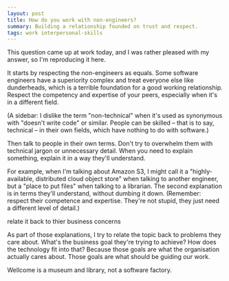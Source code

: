 ```yaml
---
layout: post
title: How do you work with non-engineers?
summary: Building a relationship founded on trust and respect.
tags: work interpersonal-skills
---
```


This question came up at work today, and I was rather pleased with my answer, so I'm reproducing it here.

It starts by respecting the non-engineers as equals.
Some software engineers have a superiority complex and treat everyone else like dunderheads, which is a terrible foundation for a good working relationship.
Respect the competency and expertise of your peers, especially when it's in a different field.

(A sidebar: I dislike the term "non-technical" when it's used as synonymous with "doesn't write code" or similar. People can be skilled – that is to say, technical – in their own fields, which have nothing to do with software.)

Then talk to people in their own terms.
Don't try to overwhelm them with technical jargon or unnecessary detail.
When you need to explain something, explain it in a way they'll understand.

For example, when I'm talking about Amazon S3, I might call it a "highly-available, distributed cloud object store" when talking to another engineer, but a "place to put files" when talking to a librarian.
The second explanation is in terms they'll understand, without dumbing it down.
(Remember: respect their competence and expertise.
They're not stupid, they just need a different level of detail.)

relate it back to thier business concerns

As part of those explanations, I try to relate the topic back to problems they care about.
What's the business goal they're trying to achieve?
How does the technology fit into that?
Because those goals are what the organisation actually cares about.
Those goals are what should be guiding our work.

Wellcome is a museum and library, not a software factory.
